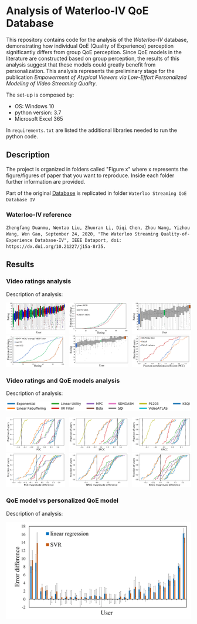# Analysis of Waterloo-IV QoE Database
This repository contains code for the analysis of the *Waterloo-IV* database, demonstrating how individual QoE (Quality of Experience) 
perception significantly differs from group QoE perception. Since QoE models in the literature are constructed based on group perception, 
the results of this analysis suggest that these models could greatly benefit from personalization. This analysis represents the 
preliminary stage for the publication *Empowerment of Atypical Viewers via Low-Effort Personalized Modeling of Video Streaming Quality*.

The set-up is composed by:
 * OS: Windows 10
 * python version: 3.7
 * Microsoft Excel 365

In `requirements.txt` are listed the additional libraries needed to run the python code.

## Description
The project is organized in folders called "Figure x" where x represents the figure/figures of paper that you want to reproduce. Inside each folder further information are provided.

Part of the original [Database](https://ieee-dataport.org/open-access/waterloo-streaming-quality-experience-database-iv) is replicated in folder `Waterloo Streaming QoE Database IV`

### Waterloo-IV reference
`Zhengfang Duanmu, Wentao Liu, Zhuoran Li, Diqi Chen, Zhou Wang, Yizhou Wang, Wen Gao, September 24, 2020, "The Waterloo Streaming Quality-of-Experience Database-IV", IEEE Dataport, doi: https://dx.doi.org/10.21227/j15a-8r35.`

## Results
### Video ratings analysis
Description of analysis:

<div style="display: flex; justify-content: space-between; gap: 10px;">
  <figure style="margin: 0; text-align: center;">
    <img src="images/Video_ratings_analysis/alluserbox1-1.png" alt="alluserbox" width="270">
  </figure>
  <figure style="margin: 0; text-align: center;">
    <img src="images/Video_ratings_analysis/cdfalluser2-1.png" alt="cdfalluser" width="270">
  </figure>
  <figure style="margin: 0; text-align: center;">
    <img src="images/Video_ratings_analysis/Box_plot2_avemos-1.png" alt="Box_plot2_avemos" width="270">
  </figure>
</div>

<div style="display: flex; justify-content: space-between; gap: 10px;">
  <figure style="margin: 0; text-align: center;">
    <img src="images/Video_ratings_analysis/ECDF_individual_scores-1.png" alt="alluserbox" width="270">
  </figure>
  <figure style="margin: 0; text-align: center;">
    <img src="images/Video_ratings_analysis/boxplot_subset-1.png" alt="cdfalluser" width="270">
  </figure>
  <figure style="margin: 0; text-align: center;">
    <img src="images/Video_ratings_analysis/nonlinearityfact-1.png" alt="Box_plot2_avemos" width="270">
  </figure>
</div>

### Video ratings and QoE models analysis
Description of analysis:

<p style="text-align: center;">
  <img src="images/Video_ratings_and_QoE_models_analysis/legend4-1.png" alt="legend" width="600">
</p>

<div style="display: flex; justify-content: space-between; gap: 10px;">

  <figure style="margin: 0; text-align: center;">
    <img src="images/Video_ratings_and_QoE_models_analysis/plcc_hdtv-1.png" alt="alluserbox" width="270">
  </figure>
  <figure style="margin: 0; text-align: center;">
    <img src="images/Video_ratings_and_QoE_models_analysis/srcc_hdtv-1.png" alt="cdfalluser" width="270">
  </figure>
  <figure style="margin: 0; text-align: center;">
    <img src="images/Video_ratings_and_QoE_models_analysis/krcc_hdtv-1.png" alt="Box_plot2_avemos" width="270">
  </figure>
</div>

<div style="display: flex; justify-content: space-between; gap: 10px;">
  <figure style="margin: 0; text-align: center;">
    <img src="images/Video_ratings_and_QoE_models_analysis/diffplcc_hdtv-1.png" alt="alluserbox" width="270">
  </figure>
  <figure style="margin: 0; text-align: center;">
    <img src="images/Video_ratings_and_QoE_models_analysis/diffsrcc_hdtv-1.png" alt="cdfalluser" width="270">
  </figure>
  <figure style="margin: 0; text-align: center;">
    <img src="images/Video_ratings_and_QoE_models_analysis/diffkrcc_hdtv-1.png" alt="Box_plot2_avemos" width="270">
  </figure>
</div>

### QoE model vs personalized QoE model
Description of analysis:

<div style="text-align: center; margin-bottom: 20px;">
  <img src="images/QoE_model_vs_personalized_QoE_model/svmlindiff-1.png" alt="legend" width="600">
</div>